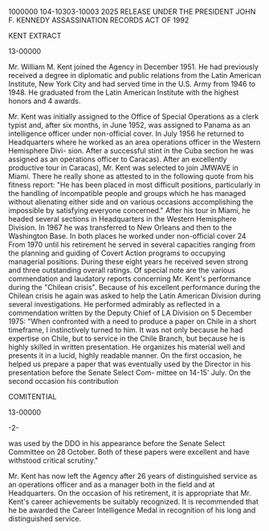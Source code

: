1000000
104-10303-10003 2025 RELEASE UNDER THE PRESIDENT JOHN F. KENNEDY ASSASSINATION RECORDS ACT OF 1992

KENT EXTRACT

13-00000

Mr. William M. Kent joined the Agency in December
1951. He had previously received a degree in diplomatic
and public relations from the Latin American Institute,
New York City and had served time in the U.S. Army from
1946 to 1948. He graduated from the Latin American
Institute with the highest honors and 4 awards.

Mr. Kent was initially assigned to the Office of
Special Operations as a clerk typist and, after six
months, in June 1952, was assigned to Panama as an
intelligence officer under non-official cover. In July
1956 he returned to Headquarters where he worked as an
area operations officer in the Western Hemisphere Divi-
sion. After a successful stint in the Cuba section he
was assigned as an operations officer to Caracas). After
an excellently productive tour in Caracas), Mr. Kent was
selected to join JMWAVE in Miami. There he really shone
as attested to in the following quote from his fitness
report: "He has been placed in most difficult positions,
particularly in the handling of incompatible people and
groups which he has managed without alienating either
side and on various occasions accomplishing the impossible
by satisfying everyone concerned." After his tour in Miami,
he headed several sections in Headquarters in the Western
Hemisphere Division. In 1967 he was transferred to New
Orleans and then to the Washington Base. In both places
he worked under non-official cover 24 From 1970 until his
retirement he served in several capacities ranging from
the planning and guiding of Covert Action programs to
occupying managerial positions. During these eight years
he received seven strong and three outstanding overall
ratings. Of special note are the various commendation
and laudatory reports concerning Mr. Kent's performance during
the "Chilean crisis". Because of his excellent performance
during the Chilean crisis he again was asked to help the
Latin American Division during several investigations. He
performed admirably as reflected in a commendation
written by the Deputy Chief of LA Division on 5 December 1975:
"When confronted with a need to produce a paper on Chile in
a short timeframe, I instinctively turned to him. It was not
only because he had expertise on Chile, but to service in
the Chile Branch, but because he is highly skilled in written
presentation. He organizes his material well and presents
it in a lucid, highly readable manner. On the first occasion,
he helped us prepare a paper that was eventually used by the
Director in his presentation before the Senate Select Com-
mittee on 14-15' July. On the second occasion his contribution

COMITENTIAL

13-00000

-2-

was used by the DDO in his appearance before the Senate
Select Committee on 28 October. Both of these papers
were excellent and have withstood critical scrutiny."

Mr. Kent has now left the Agency after 26 years of
distinguished service as an operations officer and as a
manager both in the field and at Headquarters. On the
occasion of his retirement, it is appropriate that Mr.
Kent's career achievements be suitably recognized. It
is recommended that he be awarded the Career Intelligence
Medal in recognition of his long and distinguished service.
